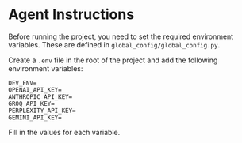 # Agent Instructions

Before running the project, you need to set the required environment variables. These are defined in `global_config/global_config.py`.

Create a `.env` file in the root of the project and add the following environment variables:

```
DEV_ENV=
OPENAI_API_KEY=
ANTHROPIC_API_KEY=
GROQ_API_KEY=
PERPLEXITY_API_KEY=
GEMINI_API_KEY=
```

Fill in the values for each variable.

